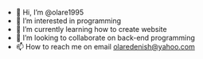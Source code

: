 - 👋 Hi, I’m @olare1995
- 👀 I’m interested in programming
- 🌱 I’m currently learning how to create website
- 💞️ I’m looking to collaborate on back-end programming
- 📫 How to reach me on email olaredenish@yahoo.com

<!---
olare1995/olare1995 is a ✨ special ✨ repository because its `README.md` (this file) appears on your GitHub profile.
You can click the Preview link to take a look at your changes.
--->
